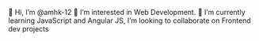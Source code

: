  👋 Hi, I’m @amhk-12
 👀 I’m interested in Web Development.
 🌱 I’m currently learning JavaScript and Angular JS,
 I’m looking to collaborate on Frontend dev projects
 

<!---
amhk-12/amhk-12 is a ✨ special ✨ repository because its `README.md` (this file) appears on your GitHub profile.
You can click the Preview link to take a look at your changes.
--->
